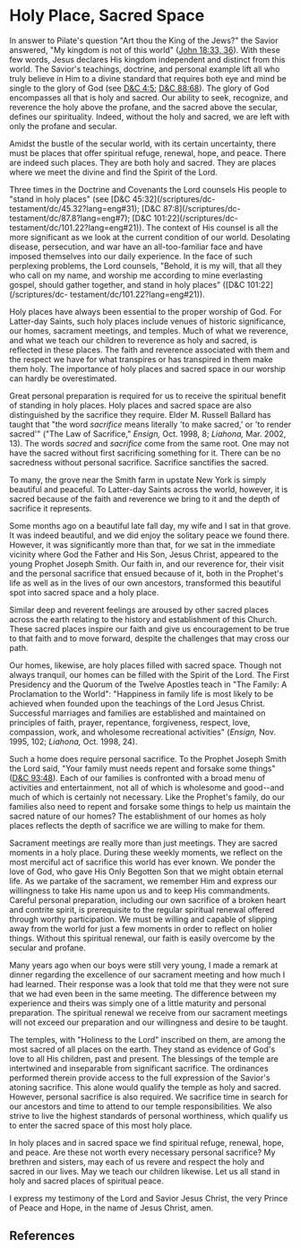 # Holy Place, Sacred Space

In answer to Pilate's question "Art thou the King of the Jews?" the Savior
answered, "My kingdom is not of this world" ([John 18:33,
36](/scriptures/nt/john/18.33,36?lang=eng#32)). With these few words, Jesus
declares His kingdom independent and distinct from this world. The Savior's
teachings, doctrine, and personal example lift all who truly believe in Him to
a divine standard that requires both eye and mind be single to the glory of
God (see [D&amp;C 4:5](/scriptures/dc-testament/dc/4.5?lang=eng#4); [D&amp;C
88:68](/scriptures/dc-testament/dc/88.68?lang=eng#67)). The glory of God
encompasses all that is holy and sacred. Our ability to seek, recognize, and
reverence the holy above the profane, and the sacred above the secular,
defines our spirituality. Indeed, without the holy and sacred, we are left
with only the profane and secular.

Amidst the bustle of the secular world, with its certain uncertainty, there
must be places that offer spiritual refuge, renewal, hope, and peace. There
are indeed such places. They are both holy and sacred. They are places where
we meet the divine and find the Spirit of the Lord.

Three times in the Doctrine and Covenants the Lord counsels His people to
"stand in holy places" (see [D&amp;C 45:32](/scriptures/dc-
testament/dc/45.32?lang=eng#31); [D&amp;C 87:8](/scriptures/dc-
testament/dc/87.8?lang=eng#7); [D&amp;C 101:22](/scriptures/dc-
testament/dc/101.22?lang=eng#21)). The context of His counsel is all the more
significant as we look at the current condition of our world. Desolating
disease, persecution, and war have an all-too-familiar face and have imposed
themselves into our daily experience. In the face of such perplexing problems,
the Lord counsels, "Behold, it is my will, that all they who call on my name,
and worship me according to mine everlasting gospel, should gather together,
and stand in holy places" ([D&amp;C 101:22](/scriptures/dc-
testament/dc/101.22?lang=eng#21)).

Holy places have always been essential to the proper worship of God. For
Latter-day Saints, such holy places include venues of historic significance,
our homes, sacrament meetings, and temples. Much of what we reverence, and
what we teach our children to reverence as holy and sacred, is reflected in
these places. The faith and reverence associated with them and the respect we
have for what transpires or has transpired in them make them holy. The
importance of holy places and sacred space in our worship can hardly be
overestimated.

Great personal preparation is required for us to receive the spiritual benefit
of standing in holy places. Holy places and sacred space are also
distinguished by the sacrifice they require. Elder M. Russell Ballard has
taught that "the word _sacrifice_ means literally 'to make sacred,' or 'to
render sacred'" ("The Law of Sacrifice," _Ensign,_ Oct. 1998, 8; _Liahona,_
Mar. 2002, 13). The words _sacred_ and _sacrifice_ come from the same root.
One may not have the sacred without first sacrificing something for it. There
can be no sacredness without personal sacrifice. Sacrifice sanctifies the
sacred.

To many, the grove near the Smith farm in upstate New York is simply beautiful
and peaceful. To Latter-day Saints across the world, however, it is sacred
because of the faith and reverence we bring to it and the depth of sacrifice
it represents.

Some months ago on a beautiful late fall day, my wife and I sat in that grove.
It was indeed beautiful, and we did enjoy the solitary peace we found there.
However, it was significantly more than that, for we sat in the immediate
vicinity where God the Father and His Son, Jesus Christ, appeared to the young
Prophet Joseph Smith. Our faith in, and our reverence for, their visit and the
personal sacrifice that ensued because of it, both in the Prophet's life as
well as in the lives of our own ancestors, transformed this beautiful spot
into sacred space and a holy place.

Similar deep and reverent feelings are aroused by other sacred places across
the earth relating to the history and establishment of this Church. These
sacred places inspire our faith and give us encouragement to be true to that
faith and to move forward, despite the challenges that may cross our path.

Our homes, likewise, are holy places filled with sacred space. Though not
always tranquil, our homes can be filled with the Spirit of the Lord. The
First Presidency and the Quorum of the Twelve Apostles teach in "The Family: A
Proclamation to the World": "Happiness in family life is most likely to be
achieved when founded upon the teachings of the Lord Jesus Christ. Successful
marriages and families are established and maintained on principles of faith,
prayer, repentance, forgiveness, respect, love, compassion, work, and
wholesome recreational activities" (_Ensign,_ Nov. 1995, 102; _Liahona,_ Oct.
1998, 24).

Such a home does require personal sacrifice. To the Prophet Joseph Smith the
Lord said, "Your family must needs repent and forsake some things" ([D&amp;C
93:48](/scriptures/dc-testament/dc/93.48?lang=eng#47)). Each of our families
is confronted with a broad menu of activities and entertainment, not all of
which is wholesome and good--and much of which is certainly not necessary.
Like the Prophet's family, do our families also need to repent and forsake
some things to help us maintain the sacred nature of our homes? The
establishment of our homes as holy places reflects the depth of sacrifice we
are willing to make for them.

Sacrament meetings are really more than just meetings. They are sacred moments
in a holy place. During these weekly moments, we reflect on the most merciful
act of sacrifice this world has ever known. We ponder the love of God, who
gave His Only Begotten Son that we might obtain eternal life. As we partake of
the sacrament, we remember Him and express our willingness to take His name
upon us and to keep His commandments. Careful personal preparation, including
our own sacrifice of a broken heart and contrite spirit, is prerequisite to
the regular spiritual renewal offered through worthy participation. We must be
willing and capable of slipping away from the world for just a few moments in
order to reflect on holier things. Without this spiritual renewal, our faith
is easily overcome by the secular and profane.

Many years ago when our boys were still very young, I made a remark at dinner
regarding the excellence of our sacrament meeting and how much I had learned.
Their response was a look that told me that they were not sure that we had
even been in the same meeting. The difference between my experience and theirs
was simply one of a little maturity and personal preparation. The spiritual
renewal we receive from our sacrament meetings will not exceed our preparation
and our willingness and desire to be taught.

The temples, with "Holiness to the Lord" inscribed on them, are among the most
sacred of all places on the earth. They stand as evidence of God's love to all
His children, past and present. The blessings of the temple are intertwined
and inseparable from significant sacrifice. The ordinances performed therein
provide access to the full expression of the Savior's atoning sacrifice. This
alone would qualify the temple as holy and sacred. However, personal sacrifice
is also required. We sacrifice time in search for our ancestors and time to
attend to our temple responsibilities. We also strive to live the highest
standards of personal worthiness, which qualify us to enter the sacred space
of this most holy place.

In holy places and in sacred space we find spiritual refuge, renewal, hope,
and peace. Are these not worth every necessary personal sacrifice? My brethren
and sisters, may each of us revere and respect the holy and sacred in our
lives. May we teach our children likewise. Let us all stand in holy and sacred
places of spiritual peace.

I express my testimony of the Lord and Savior Jesus Christ, the very Prince of
Peace and Hope, in the name of Jesus Christ, amen.

## References


